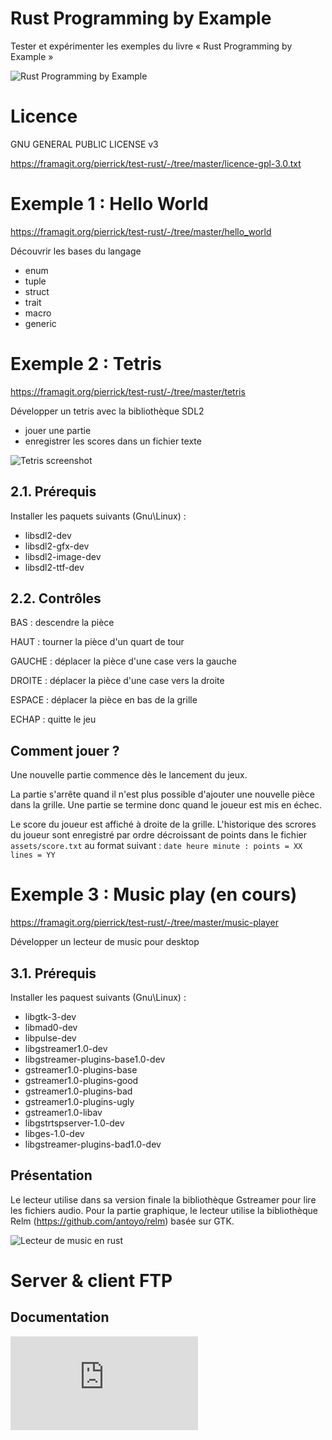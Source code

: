 # Rust Programming by Example

Tester et expérimenter les exemples du livre « Rust Programming by Example »

![Rust Programming by Example](https://framagit.org/pierrick/test-rust/-/raw/master/wiki/rust-programming-example.jpg)

# Licence

GNU GENERAL PUBLIC LICENSE v3

https://framagit.org/pierrick/test-rust/-/tree/master/licence-gpl-3.0.txt

# Exemple 1 : Hello World

https://framagit.org/pierrick/test-rust/-/tree/master/hello_world 

Découvrir les bases du langage

* enum
* tuple
* struct
* trait
* macro
* generic

# Exemple 2 : Tetris

https://framagit.org/pierrick/test-rust/-/tree/master/tetris

Développer un tetris avec la bibliothèque SDL2

* jouer une partie
* enregistrer les scores dans un fichier texte

![Tetris screenshot](https://framagit.org/pierrick/test-rust/-/raw/master/wiki/tetris/tetris.jpg)

## 2.1. Prérequis

Installer les paquets suivants (Gnu\Linux) : 

* libsdl2-dev 
* libsdl2-gfx-dev 
* libsdl2-image-dev 
* libsdl2-ttf-dev

## 2.2. Contrôles

BAS : descendre la pièce

HAUT : tourner la pièce d'un quart de tour

GAUCHE : déplacer la pièce d'une case vers la gauche

DROITE : déplacer la pièce d'une case vers la droite

ESPACE : déplacer la pièce en bas de la grille

ECHAP : quitte le jeu

## Comment jouer ?

Une nouvelle partie commence dès le lancement du jeux.

La partie s'arrête quand il n'est plus possible d'ajouter une nouvelle pièce dans la grille. Une partie se termine donc quand le joueur est mis en échec.

Le score du joueur est affiché à droite de la grille.
L'historique des scrores du joueur sont enregistré par ordre décroissant de points dans le fichier `assets/score.txt` au format suivant : `date heure minute : points = XX lines = YY`

# Exemple 3 : Music play (en cours)

https://framagit.org/pierrick/test-rust/-/tree/master/music-player

Développer un lecteur de music pour desktop

## 3.1. Prérequis

Installer les paquest suivants (Gnu\Linux) :

* libgtk-3-dev
* libmad0-dev
* libpulse-dev
* libgstreamer1.0-dev
* libgstreamer-plugins-base1.0-dev
* gstreamer1.0-plugins-base
* gstreamer1.0-plugins-good
* gstreamer1.0-plugins-bad
* gstreamer1.0-plugins-ugly
* gstreamer1.0-libav
* libgstrtspserver-1.0-dev
* libges-1.0-dev
* libgstreamer-plugins-bad1.0-dev

## Présentation

Le lecteur utilise dans sa version finale la bibliothèque Gstreamer pour lire les fichiers audio.
Pour la partie graphique, le lecteur utilise la bibliothèque Relm (https://github.com/antoyo/relm) basée sur GTK.

![Lecteur de music en rust](https://framagit.org/pierrick/test-rust/-/raw/master/wiki/music-player/music-player.jpg)

# Server & client FTP

## Documentation

![RFC du prtocole FTP en français](http://abcdrfc.free.fr/rfc-vf/pdf/rfc959.pdf)